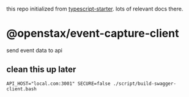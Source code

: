 this repo initialized from [typescript-starter](https://github.com/bitjson/typescript-starter). lots of relevant docs there.

# @openstax/event-capture-client

send event data to api

## clean this up later
```
API_HOST="local.com:3001" SECURE=false ./script/build-swagger-client.bash
```
